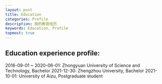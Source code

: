 ```yaml
---
layout: post
title: Education
categories: Profile
description: 我的教育经历
keywords: Education, Profile
topmost: true
---
```


## Education experience profile:




2016-09-01 ~ 2020-06-01: Zhongyuan University of Science and Technology, Bachelor
2021-12-30:              Zhengzhou University,                           Bachelor
2021-10-01:              University of Aizu,                             Postgraduate student

